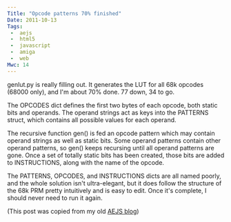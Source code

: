 ```yaml
---
Title: "Opcode patterns 70% finished"
Date: 2011-10-13
Tags:
 -  aejs
 -  html5
 -  javascript
 -  amiga
 -  web
Mwc: 14
---
```


genlut.py is really filling out.  It generates the LUT for all 68k opcodes (68000 only), and I'm about 70% done.  77 down, 34 to go.

The OPCODES dict defines the first two bytes of each opcode, both static bits and operands.  The operand strings act as keys into the PATTERNS struct, which contains all possible values for each operand.

The recursive function gen() is fed an opcode pattern which may contain operand strings as well as static bits.  Some operand patterns contain other operand patterns, so gen() keeps recursing until all operand patterns are gone.  Once a set of totally static bits has been created, those bits are added to INSTRUCTIONS, along with the name of the opcode.

The PATTERNS, OPCODES, and INSTRUCTIONS dicts are all named poorly, and the whole solution  isn't ultra-elegant, but it does follow the structure of the 68k PRM pretty intuitively and is easy to edit.  Once it's complete, I should never need to run it again.

(This post was copied from my old [AEJS blog](http://aejs.blogspot.com/))

